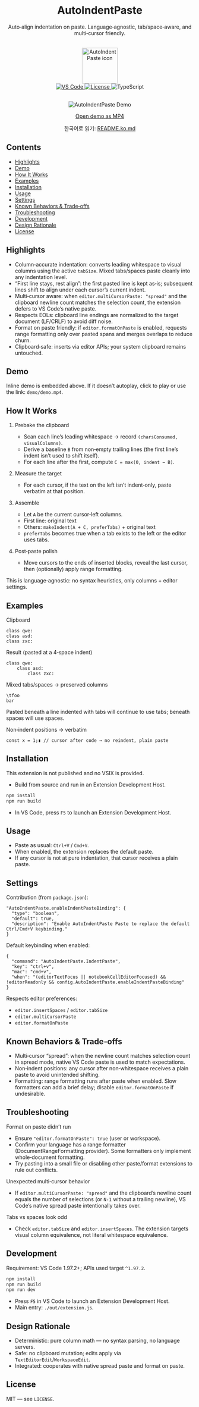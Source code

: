 <div align="center">

# AutoIndentPaste

Auto‑align indentation on paste. Language‑agnostic, tab/space‑aware, and multi‑cursor friendly.

<br/>

<img src="icon.png" alt="AutoIndentPaste icon" width="96" />

<br/>

<a href="https://code.visualstudio.com/">
  <img alt="VS Code" src="https://img.shields.io/badge/VS%20Code-%E2%89%A51.97.2-007ACC?logo=visualstudiocode&logoColor=white" />
</a>
<a href="LICENSE">
  <img alt="License" src="https://img.shields.io/badge/License-MIT-green.svg" />
</a>
<img alt="TypeScript" src="https://img.shields.io/badge/Built%20with-TypeScript-3178C6?logo=typescript&logoColor=white" />

<br/>
<br/>

![AutoIndentPaste Demo](https://github.com/dlwlsdn3642/AutoIndentPaste/raw/main/demo/demo.gif)

<div>
  <a href="
https://github.com/dlwlsdn3642/AutoIndentPaste/raw/refs/heads/main/demo/demo.mp4">Open demo as MP4</a>
</div>

한국어로 읽기: <a href="README.ko.md">README.ko.md</a>

</div>

## Contents

- [Highlights](#highlights)
- [Demo](#demo)
- [How It Works](#how-it-works)
- [Examples](#examples)
- [Installation](#installation)
- [Usage](#usage)
- [Settings](#settings)
- [Known Behaviors & Trade‑offs](#known-behaviors--trade-offs)
- [Troubleshooting](#troubleshooting)
- [Development](#development)
- [Design Rationale](#design-rationale)
- [License](#license)

## Highlights

- Column‑accurate indentation: converts leading whitespace to visual columns using the active `tabSize`. Mixed tabs/spaces paste cleanly into any indentation level.
- “First line stays, rest align”: the first pasted line is kept as‑is; subsequent lines shift to align under each cursor’s current indent.
- Multi‑cursor aware: when `editor.multiCursorPaste: "spread"` and the clipboard newline count matches the selection count, the extension defers to VS Code’s native paste.
- Respects EOLs: clipboard line endings are normalized to the target document (LF/CRLF) to avoid diff noise.
- Format on paste friendly: if `editor.formatOnPaste` is enabled, requests range formatting only over pasted spans and merges overlaps to reduce churn.
- Clipboard‑safe: inserts via editor APIs; your system clipboard remains untouched.

## Demo

Inline demo is embedded above. If it doesn’t autoplay, click to play or use the link: `demo/demo.mp4`.

## How It Works

1. Prebake the clipboard

   - Scan each line’s leading whitespace → record `(charsConsumed, visualColumns)`.
   - Derive a baseline `B` from non‑empty trailing lines (the first line’s indent isn’t used to shift itself).
   - For each line after the first, compute `C = max(0, indent − B)`.

2. Measure the target

   - For each cursor, if the text on the left isn’t indent‑only, paste verbatim at that position.

3. Assemble

   - Let `A` be the current cursor‑left columns.
   - First line: original text
   - Others: `makeIndent(A + C, preferTabs)` + original text
   - `preferTabs` becomes true when a tab exists to the left or the editor uses tabs.

4. Post‑paste polish
   - Move cursors to the ends of inserted blocks, reveal the last cursor, then (optionally) apply range formatting.

This is language‑agnostic: no syntax heuristics, only columns + editor settings.

## Examples

Clipboard

```
class qwe:
class asd:
class zxc:
```

Result (pasted at a 4‑space indent)

```
class qwe:
    class asd:
        class zxc:
```

Mixed tabs/spaces → preserved columns

```
\tfoo
bar
```

Pasted beneath a line indented with tabs will continue to use tabs; beneath spaces will use spaces.

Non‑indent positions → verbatim

```
const x = 1;▮ // cursor after code → no reindent, plain paste
```

## Installation

This extension is not published and no VSIX is provided.

- Build from source and run in an Extension Development Host.

```bash
npm install
npm run build
```

- In VS Code, press `F5` to launch an Extension Development Host.

## Usage

- Paste as usual: `Ctrl+V` / `Cmd+V`.
- When enabled, the extension replaces the default paste.
- If any cursor is not at pure indentation, that cursor receives a plain paste.

## Settings

Contribution (from `package.json`):

```jsonc
"AutoIndentPaste.enableIndentPasteBinding": {
  "type": "boolean",
  "default": true,
  "description": "Enable AutoIndentPaste Paste to replace the default Ctrl/Cmd+V keybinding."
}
```

Default keybinding when enabled:

```jsonc
{
  "command": "AutoIndentPaste.IndentPaste",
  "key": "ctrl+v",
  "mac": "cmd+v",
  "when": "(editorTextFocus || notebookCellEditorFocused) && !editorReadonly && config.AutoIndentPaste.enableIndentPasteBinding"
}
```

Respects editor preferences:

- `editor.insertSpaces` / `editor.tabSize`
- `editor.multiCursorPaste`
- `editor.formatOnPaste`

## Known Behaviors & Trade‑offs

- Multi‑cursor “spread”: when the newline count matches selection count in spread mode, native VS Code paste is used to match expectations.
- Non‑indent positions: any cursor after non‑whitespace receives a plain paste to avoid unintended shifting.
- Formatting: range formatting runs after paste when enabled. Slow formatters can add a brief delay; disable `editor.formatOnPaste` if undesirable.

## Troubleshooting

Format on paste didn’t run

- Ensure `"editor.formatOnPaste": true` (user or workspace).
- Confirm your language has a range formatter (DocumentRangeFormatting provider). Some formatters only implement whole‑document formatting.
- Try pasting into a small file or disabling other paste/format extensions to rule out conflicts.

Unexpected multi‑cursor behavior

- If `editor.multiCursorPaste: "spread"` and the clipboard’s newline count equals the number of selections (or `N-1` without a trailing newline), VS Code’s native spread paste intentionally takes over.

Tabs vs spaces look odd

- Check `editor.tabSize` and `editor.insertSpaces`. The extension targets visual column equivalence, not literal whitespace equivalence.

## Development

Requirement: VS Code 1.97.2+; APIs used target `^1.97.2`.

```bash
npm install
npm run build
npm run dev
```

- Press `F5` in VS Code to launch an Extension Development Host.
- Main entry: `./out/extension.js`.

## Design Rationale

- Deterministic: pure column math — no syntax parsing, no language servers.
- Safe: no clipboard mutation; edits apply via `TextEditorEdit`/`WorkspaceEdit`.
- Integrated: cooperates with native spread paste and format on paste.

## License

MIT — see `LICENSE`.
